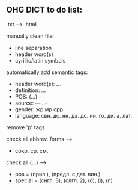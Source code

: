 ## OHG DICT to do list:

.txt --> .html

manually clean file:
* line separation
* header word(s)
* cyrillic/latin symbols

automatically add semantic tags:
* header word(s):	<strong>...</strong>
* definition:		<em>...</em>
* POS:			(...)
* source:		—...-
* gender:		жр мр срр
* language:		свн. дс. нн. да. дс. нн. го. ди. a. лат.

			
remove 'p' tags

check all abbrev. forms -->
* сокр. ср. см.

check all (...) -->
* pos 	= (прил.), (предл. с дат. вин.)
* special = (снгл. 3), (слгл. 2), (ô), (i), (n)
